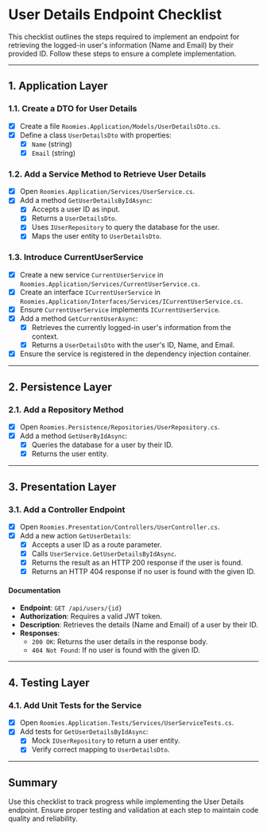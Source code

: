 # User Details Endpoint Checklist

This checklist outlines the steps required to implement an endpoint for retrieving the logged-in user's information (Name and Email) by their provided ID. Follow these steps to ensure a complete implementation.

---

## 1. Application Layer

### 1.1. Create a DTO for User Details
- [x] Create a file `Roomies.Application/Models/UserDetailsDto.cs`.
- [x] Define a class `UserDetailsDto` with properties:
  - [x] `Name` (string)
  - [x] `Email` (string)

### 1.2. Add a Service Method to Retrieve User Details
- [x] Open `Roomies.Application/Services/UserService.cs`.
- [x] Add a method `GetUserDetailsByIdAsync`:
  - [x] Accepts a user ID as input.
  - [x] Returns a `UserDetailsDto`.
  - [x] Uses `IUserRepository` to query the database for the user.
  - [x] Maps the user entity to `UserDetailsDto`.

### 1.3. Introduce CurrentUserService
- [x] Create a new service `CurrentUserService` in `Roomies.Application/Services/CurrentUserService.cs`.
- [x] Create an interface `ICurrentUserService` in `Roomies.Application/Interfaces/Services/ICurrentUserService.cs`.
- [x] Ensure `CurrentUserService` implements `ICurrentUserService`.
- [x] Add a method `GetCurrentUserAsync`:
  - [x] Retrieves the currently logged-in user's information from the context.
  - [x] Returns a `UserDetailsDto` with the user's ID, Name, and Email.
- [x] Ensure the service is registered in the dependency injection container.

---

## 2. Persistence Layer

### 2.1. Add a Repository Method
- [x] Open `Roomies.Persistence/Repositories/UserRepository.cs`.
- [x] Add a method `GetUserByIdAsync`:
  - [x] Queries the database for a user by their ID.
  - [x] Returns the user entity.

---

## 3. Presentation Layer

### 3.1. Add a Controller Endpoint
- [x] Open `Roomies.Presentation/Controllers/UserController.cs`.
- [x] Add a new action `GetUserDetails`:
  - [x] Accepts a user ID as a route parameter.
  - [x] Calls `UserService.GetUserDetailsByIdAsync`.
  - [x] Returns the result as an HTTP 200 response if the user is found.
  - [x] Returns an HTTP 404 response if no user is found with the given ID.

#### Documentation
- **Endpoint**: `GET /api/users/{id}`
- **Authorization**: Requires a valid JWT token.
- **Description**: Retrieves the details (Name and Email) of a user by their ID.
- **Responses**:
  - `200 OK`: Returns the user details in the response body.
  - `404 Not Found`: If no user is found with the given ID.

---

## 4. Testing Layer

### 4.1. Add Unit Tests for the Service
- [x] Open `Roomies.Application.Tests/Services/UserServiceTests.cs`.
- [x] Add tests for `GetUserDetailsByIdAsync`:
  - [x] Mock `IUserRepository` to return a user entity.
  - [x] Verify correct mapping to `UserDetailsDto`.

---

## Summary

Use this checklist to track progress while implementing the User Details endpoint. Ensure proper testing and validation at each step to maintain code quality and reliability.
